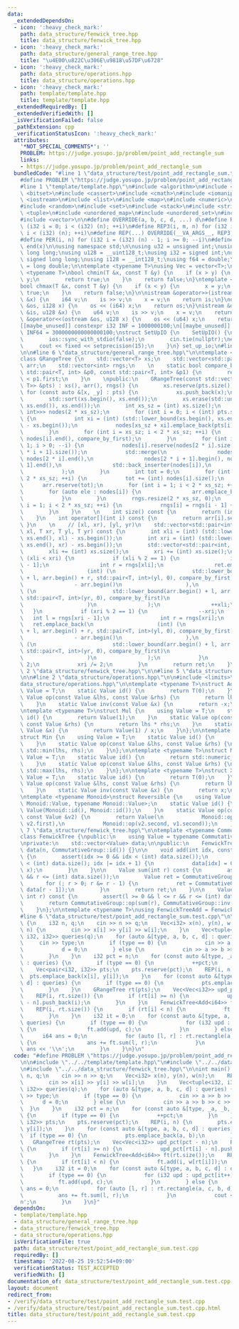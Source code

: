 ```yaml
---
data:
  _extendedDependsOn:
  - icon: ':heavy_check_mark:'
    path: data_structure/fenwick_tree.hpp
    title: data_structure/fenwick_tree.hpp
  - icon: ':heavy_check_mark:'
    path: data_structure/general_range_tree.hpp
    title: "\u4E00\u822C\u306E\u9818\u57DF\u6728"
  - icon: ':heavy_check_mark:'
    path: data_structure/operations.hpp
    title: data_structure/operations.hpp
  - icon: ':heavy_check_mark:'
    path: template/template.hpp
    title: template/template.hpp
  _extendedRequiredBy: []
  _extendedVerifiedWith: []
  _isVerificationFailed: false
  _pathExtension: cpp
  _verificationStatusIcon: ':heavy_check_mark:'
  attributes:
    '*NOT_SPECIAL_COMMENTS*': ''
    PROBLEM: https://judge.yosupo.jp/problem/point_add_rectangle_sum
    links:
    - https://judge.yosupo.jp/problem/point_add_rectangle_sum
  bundledCode: "#line 1 \"data_structure/test/point_add_rectangle_sum.test.cpp\"\n\
    #define PROBLEM \"https://judge.yosupo.jp/problem/point_add_rectangle_sum\"\n\n\
    #line 1 \"template/template.hpp\"\n#include <algorithm>\n#include <array>\n#include\
    \ <bitset>\n#include <cassert>\n#include <cmath>\n#include <iomanip>\n#include\
    \ <iostream>\n#include <list>\n#include <map>\n#include <numeric>\n#include <queue>\n\
    #include <random>\n#include <set>\n#include <stack>\n#include <string>\n#include\
    \ <tuple>\n#include <unordered_map>\n#include <unordered_set>\n#include <utility>\n\
    #include <vector>\n\n#define OVERRIDE(a, b, c, d, ...) d\n#define REP2(i, n) for\
    \ (i32 i = 0; i < (i32) (n); ++i)\n#define REP3(i, m, n) for (i32 i = (i32) (m);\
    \ i < (i32) (n); ++i)\n#define REP(...) OVERRIDE(__VA_ARGS__, REP3, REP2)(__VA_ARGS__)\n\
    #define PER(i, n) for (i32 i = (i32) (n) - 1; i >= 0; --i)\n#define ALL(x) begin(x),\
    \ end(x)\n\nusing namespace std;\n\nusing u32 = unsigned int;\nusing u64 = unsigned\
    \ long long;\nusing u128 = __uint128_t;\nusing i32 = signed int;\nusing i64 =\
    \ signed long long;\nusing i128 = __int128_t;\nusing f64 = double;\nusing f80\
    \ = long double;\n\ntemplate <typename T>\nusing Vec = vector<T>;\n\ntemplate\
    \ <typename T>\nbool chmin(T &x, const T &y) {\n    if (x > y) {\n        x =\
    \ y;\n        return true;\n    }\n    return false;\n}\ntemplate <typename T>\n\
    bool chmax(T &x, const T &y) {\n    if (x < y) {\n        x = y;\n        return\
    \ true;\n    }\n    return false;\n}\n\nistream &operator>>(istream &is, i128\
    \ &x) {\n    i64 v;\n    is >> v;\n    x = v;\n    return is;\n}\nostream &operator<<(ostream\
    \ &os, i128 x) {\n    os << (i64) x;\n    return os;\n}\nistream &operator>>(istream\
    \ &is, u128 &x) {\n    u64 v;\n    is >> v;\n    x = v;\n    return is;\n}\nostream\
    \ &operator<<(ostream &os, u128 x) {\n    os << (u64) x;\n    return os;\n}\n\n\
    [[maybe_unused]] constexpr i32 INF = 1000000100;\n[[maybe_unused]] constexpr i64\
    \ INF64 = 3000000000000000100;\nstruct SetUpIO {\n    SetUpIO() {\n#ifdef FAST_IO\n\
    \        ios::sync_with_stdio(false);\n        cin.tie(nullptr);\n#endif\n   \
    \     cout << fixed << setprecision(15);\n    }\n} set_up_io;\n#line 2 \"data_structure/general_range_tree.hpp\"\
    \n\n#line 6 \"data_structure/general_range_tree.hpp\"\n\ntemplate <typename T>\n\
    class GRangeTree {\n    std::vector<T> xs;\n    std::vector<std::pair<T, int>>\
    \ arr;\n    std::vector<int> rngs;\n    \n    static bool compare_by_first(const\
    \ std::pair<T, int> &p0, const std::pair<T, int> &p1) {\n        return p0.first\
    \ < p1.first;\n    }\n    \npublic:\n    GRangeTree(const std::vector<std::pair<T,\
    \ T>> &pts) : xs(), arr(), rngs() {\n        xs.reserve(pts.size());\n       \
    \ for (const auto &[x, _y] : pts) {\n            xs.push_back(x);\n        }\n\
    \        std::sort(xs.begin(), xs.end());\n        xs.erase(std::unique(xs.begin(),\
    \ xs.end()), xs.end());\n        int xs_sz = (int) xs.size();\n        std::vector<std::vector<std::pair<T,\
    \ int>>> nodes(2 * xs_sz);\n        for (int i = 0; i < (int) pts.size(); ++i)\
    \ {\n            int xi = (int) (std::lower_bound(xs.begin(), xs.end(), pts[i].first)\
    \ - xs.begin());\n            nodes[xs_sz + xi].emplace_back(pts[i].second, i);\n\
    \        }\n        for (int i = xs_sz; i < 2 * xs_sz; ++i) {\n            std::sort(nodes[i].begin(),\
    \ nodes[i].end(), compare_by_first);\n        }\n        for (int i = xs_sz -\
    \ 1; i > 0; --i) {\n            nodes[i].reserve(nodes[2 * i].size() + nodes[2\
    \ * i + 1].size());\n            std::merge(\n                nodes[2 * i].begin(),\
    \ nodes[2 * i].end(),\n                nodes[2 * i + 1].begin(), nodes[2 * i +\
    \ 1].end(),\n                std::back_inserter(nodes[i]),\n                compare_by_first\n\
    \            );\n        }\n        int tot = 0;\n        for (int i = 1; i <\
    \ 2 * xs_sz; ++i) {\n            tot += (int) nodes[i].size();\n        }\n  \
    \      arr.reserve(tot);\n        for (int i = 1; i < 2 * xs_sz; ++i) {\n    \
    \        for (auto ele : nodes[i]) {\n                arr.emplace_back(ele);\n\
    \            }\n        }\n        rngs.resize(2 * xs_sz, 0);\n        for (int\
    \ i = 1; i < 2 * xs_sz; ++i) {\n            rngs[i] = rngs[i - 1] + (int) nodes[i].size();\n\
    \        }\n    }\n    \n    int size() const {\n        return (int) arr.size();\n\
    \    }\n    int operator[](int i) const {\n        return arr[i].second;\n   \
    \ }\n    \n    // [xl, xr), [yl, yr)\n    std::vector<std::pair<int, int>> rectangle(T\
    \ xl, T xr, T yl, T yr) const {\n        int xli = (int) (std::lower_bound(xs.begin(),\
    \ xs.end(), xl) - xs.begin());\n        int xri = (int) (std::lower_bound(xs.begin(),\
    \ xs.end(), xr) - xs.begin());\n        std::vector<std::pair<int, int>> ret;\n\
    \        xli += (int) xs.size();\n        xri += (int) xs.size();\n        while\
    \ (xli < xri) {\n            if (xli % 2 == 1) {\n                int l = rngs[xli\
    \ - 1];\n                int r = rngs[xli];\n                ret.emplace_back(\n\
    \                    (int) (\n                        std::lower_bound(arr.begin()\
    \ + l, arr.begin() + r, std::pair<T, int>(yl, 0), compare_by_first)\n        \
    \                - arr.begin()\n                    ),\n                    (int)\
    \ (\n                        std::lower_bound(arr.begin() + l, arr.begin() + r,\
    \ std::pair<T, int>(yr, 0), compare_by_first)\n                        - arr.begin()\n\
    \                    )\n                );\n                ++xli;\n         \
    \   }\n            if (xri % 2 == 1) {\n                --xri;\n             \
    \   int l = rngs[xri - 1];\n                int r = rngs[xri];\n             \
    \   ret.emplace_back(\n                    (int) (\n                        std::lower_bound(arr.begin()\
    \ + l, arr.begin() + r, std::pair<T, int>(yl, 0), compare_by_first)\n        \
    \                - arr.begin()\n                    ),\n                    (int)\
    \ (\n                        std::lower_bound(arr.begin() + l, arr.begin() + r,\
    \ std::pair<T, int>(yr, 0), compare_by_first)\n                        - arr.begin()\n\
    \                    )\n                );\n            }\n            xli /=\
    \ 2;\n            xri /= 2;\n        }\n        return ret;\n    }\n};\n#line\
    \ 2 \"data_structure/fenwick_tree.hpp\"\n\n#line 5 \"data_structure/fenwick_tree.hpp\"\
    \n\n#line 2 \"data_structure/operations.hpp\"\n\n#include <limits>\n#line 5 \"\
    data_structure/operations.hpp\"\n\ntemplate <typename T>\nstruct Add {\n    using\
    \ Value = T;\n    static Value id() {\n        return T(0);\n    }\n    static\
    \ Value op(const Value &lhs, const Value &rhs) {\n        return lhs + rhs;\n\
    \    }\n    static Value inv(const Value &x) {\n        return -x;\n    }\n};\n\
    \ntemplate <typename T>\nstruct Mul {\n    using Value = T;\n    static Value\
    \ id() {\n        return Value(1);\n    }\n    static Value op(const Value &lhs,\
    \ const Value &rhs) {\n        return lhs * rhs;\n    }\n    static Value inv(const\
    \ Value &x) {\n        return Value(1) / x;\n    }\n};\n\ntemplate <typename T>\n\
    struct Min {\n    using Value = T;\n    static Value id() {\n        return std::numeric_limits<T>::max();\n\
    \    }\n    static Value op(const Value &lhs, const Value &rhs) {\n        return\
    \ std::min(lhs, rhs);\n    }\n};\n\ntemplate <typename T>\nstruct Max {\n    using\
    \ Value = T;\n    static Value id() {\n        return std::numeric_limits<Value>::min();\n\
    \    }\n    static Value op(const Value &lhs, const Value &rhs) {\n        return\
    \ std::max(lhs, rhs);\n    }\n};\n\ntemplate <typename T>\nstruct Xor {\n    using\
    \ Value = T;\n    static Value id() {\n        return T(0);\n    }\n    static\
    \ Value op(const Value &lhs, const Value &rhs) {\n        return lhs ^ rhs;\n\
    \    }\n    static Value inv(const Value &x) {\n        return x;\n    }\n};\n\
    \ntemplate <typename Monoid>\nstruct Reversible {\n    using Value = std::pair<typename\
    \ Monoid::Value, typename Monoid::Value>;\n    static Value id() {\n        return\
    \ Value(Monoid::id(), Monoid::id());\n    }\n    static Value op(const Value &v1,\
    \ const Value &v2) {\n        return Value(\n            Monoid::op(v1.first,\
    \ v2.first),\n            Monoid::op(v2.second, v1.second));\n    }\n};\n\n#line\
    \ 7 \"data_structure/fenwick_tree.hpp\"\n\ntemplate <typename CommutativeGroup>\n\
    class FenwickTree {\npublic:\n    using Value = typename CommutativeGroup::Value;\n\
    \nprivate:\n    std::vector<Value> data;\n\npublic:\n    FenwickTree(int n) :\
    \ data(n, CommutativeGroup::id()) {}\n\n    void add(int idx, const Value &x)\
    \ {\n        assert(idx >= 0 && idx < (int) data.size());\n        for (; idx\
    \ < (int) data.size(); idx |= idx + 1) {\n            data[idx] = CommutativeGroup::op(data[idx],\
    \ x);\n        }\n    }\n\n    Value sum(int r) const {\n        assert(r >= 0\
    \ && r <= (int) data.size());\n        Value ret = CommutativeGroup::id();\n \
    \       for (; r > 0; r &= r - 1) {\n            ret = CommutativeGroup::op(ret,\
    \ data[r - 1]);\n        }\n        return ret;\n    }\n\n    Value sum(int l,\
    \ int r) const {\n        assert(l >= 0 && l <= r && r <= (int) data.size());\n\
    \        return CommutativeGroup::op(sum(r), CommutativeGroup::inv(sum(l)));\n\
    \    }\n};\n\ntemplate <typename T>\nusing FenwickTreeAdd = FenwickTree<Add<T>>;\n\
    #line 6 \"data_structure/test/point_add_rectangle_sum.test.cpp\"\n\nint main()\
    \ {\n    i32 n, q;\n    cin >> n >> q;\n    Vec<i32> x(n), y(n), w(n);\n    REP(i,\
    \ n) {\n        cin >> x[i] >> y[i] >> w[i];\n    }\n    Vec<tuple<i32, i32, i32,\
    \ i32, i32>> queries(q);\n    for (auto &[type, a, b, c, d] : queries) {\n   \
    \     cin >> type;\n        if (type == 0) {\n            cin >> a >> b >> c;\n\
    \            d = 0;\n        } else {\n            cin >> a >> b >> c >> d;\n\
    \        }\n    }\n    i32 pct = n;\n    for (const auto &[type, _a, _b, _c, _d]\
    \ : queries) {\n        if (type == 0) {\n            ++pct;\n        }\n    }\n\
    \    Vec<pair<i32, i32>> pts;\n    pts.reserve(pct);\n    REP(i, n) {\n      \
    \  pts.emplace_back(x[i], y[i]);\n    }\n    for (const auto &[type, a, b, c,\
    \ d] : queries) {\n        if (type == 0) {\n            pts.emplace_back(a, b);\n\
    \        }\n    }\n    GRangeTree rt(pts);\n    Vec<Vec<i32>> upd_pct(pct - n);\n\
    \    REP(i, rt.size()) {\n        if (rt[i] >= n) {\n            upd_pct[rt[i]\
    \ - n].push_back(i);\n        }\n    }\n    FenwickTree<Add<i64>> ft(rt.size());\n\
    \    REP(i, rt.size()) {\n        if (rt[i] < n) {\n            ft.add(i, w[rt[i]]);\n\
    \        }\n    }\n    i32 it = 0;\n    for (const auto &[type, a, b, c, d] :\
    \ queries) {\n        if (type == 0) {\n            for (i32 upd : upd_pct[it++])\
    \ {\n                ft.add(upd, c);\n            }\n        } else {\n      \
    \      i64 ans = 0;\n            for (auto [l, r] : rt.rectangle(a, c, b, d))\
    \ {\n                ans += ft.sum(l, r);\n            }\n            cout <<\
    \ ans << '\\n';\n        }\n    }\n}\n"
  code: "#define PROBLEM \"https://judge.yosupo.jp/problem/point_add_rectangle_sum\"\
    \n\n#include \"../../template/template.hpp\"\n#include \"../../data_structure/general_range_tree.hpp\"\
    \n#include \"../../data_structure/fenwick_tree.hpp\"\n\nint main() {\n    i32\
    \ n, q;\n    cin >> n >> q;\n    Vec<i32> x(n), y(n), w(n);\n    REP(i, n) {\n\
    \        cin >> x[i] >> y[i] >> w[i];\n    }\n    Vec<tuple<i32, i32, i32, i32,\
    \ i32>> queries(q);\n    for (auto &[type, a, b, c, d] : queries) {\n        cin\
    \ >> type;\n        if (type == 0) {\n            cin >> a >> b >> c;\n      \
    \      d = 0;\n        } else {\n            cin >> a >> b >> c >> d;\n      \
    \  }\n    }\n    i32 pct = n;\n    for (const auto &[type, _a, _b, _c, _d] : queries)\
    \ {\n        if (type == 0) {\n            ++pct;\n        }\n    }\n    Vec<pair<i32,\
    \ i32>> pts;\n    pts.reserve(pct);\n    REP(i, n) {\n        pts.emplace_back(x[i],\
    \ y[i]);\n    }\n    for (const auto &[type, a, b, c, d] : queries) {\n      \
    \  if (type == 0) {\n            pts.emplace_back(a, b);\n        }\n    }\n \
    \   GRangeTree rt(pts);\n    Vec<Vec<i32>> upd_pct(pct - n);\n    REP(i, rt.size())\
    \ {\n        if (rt[i] >= n) {\n            upd_pct[rt[i] - n].push_back(i);\n\
    \        }\n    }\n    FenwickTree<Add<i64>> ft(rt.size());\n    REP(i, rt.size())\
    \ {\n        if (rt[i] < n) {\n            ft.add(i, w[rt[i]]);\n        }\n \
    \   }\n    i32 it = 0;\n    for (const auto &[type, a, b, c, d] : queries) {\n\
    \        if (type == 0) {\n            for (i32 upd : upd_pct[it++]) {\n     \
    \           ft.add(upd, c);\n            }\n        } else {\n            i64\
    \ ans = 0;\n            for (auto [l, r] : rt.rectangle(a, c, b, d)) {\n     \
    \           ans += ft.sum(l, r);\n            }\n            cout << ans << '\\\
    n';\n        }\n    }\n}"
  dependsOn:
  - template/template.hpp
  - data_structure/general_range_tree.hpp
  - data_structure/fenwick_tree.hpp
  - data_structure/operations.hpp
  isVerificationFile: true
  path: data_structure/test/point_add_rectangle_sum.test.cpp
  requiredBy: []
  timestamp: '2022-08-25 19:52:54+09:00'
  verificationStatus: TEST_ACCEPTED
  verifiedWith: []
documentation_of: data_structure/test/point_add_rectangle_sum.test.cpp
layout: document
redirect_from:
- /verify/data_structure/test/point_add_rectangle_sum.test.cpp
- /verify/data_structure/test/point_add_rectangle_sum.test.cpp.html
title: data_structure/test/point_add_rectangle_sum.test.cpp
---
```


